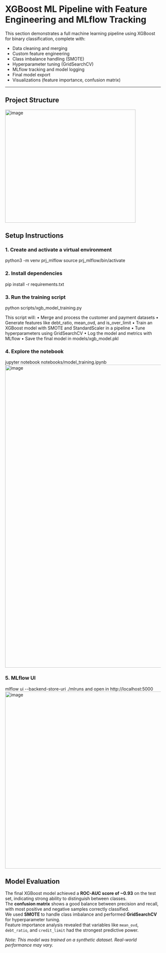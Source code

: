 # XGBoost ML Pipeline with Feature Engineering and MLflow Tracking

This section demonstrates a full machine learning pipeline using XGBoost for binary classification, complete with:

- Data cleaning and merging
- Custom feature engineering
- Class imbalance handling (SMOTE)
- Hyperparameter tuning (GridSearchCV)
- MLflow tracking and model logging
- Final model export
- Visualizations (feature importance, confusion matrix)

---

## Project Structure

<img width="422" height="365" alt="image" src="https://github.com/user-attachments/assets/03a6bfc3-b73a-4dcf-80c8-872cd39772b4" />


## Setup Instructions

### 1. Create and activate a virtual environment

python3 -m venv prj_mlflow
source prj_mlflow/bin/activate

### 2. Install dependencies
pip install -r requirements.txt

### 3. Run the training script
python scripts/xgb_model_training.py

This script will:
	•	Merge and process the customer and payment datasets
	•	Generate features like debt_ratio, mean_ovd, and is_over_limit
	•	Train an XGBoost model with SMOTE and StandardScaler in a pipeline
	•	Tune hyperparameters using GridSearchCV
	•	Log the model and metrics with MLflow
	•	Save the final model in models/xgb_model.pkl

### 4. Explore the notebook

jupyter notebook notebooks/model_training.ipynb
<img width="1167" height="977" alt="image" src="https://github.com/user-attachments/assets/9069392a-b2f3-4699-8bd0-eb8b1ec7068a" />

### 5. MLflow UI

mlflow ui --backend-store-uri ./mlruns and open in http://localhost:5000
<img width="1913" height="571" alt="image" src="https://github.com/user-attachments/assets/9f093306-ab63-4660-819d-ff33714e67ce" />

## Model Evaluation

The final XGBoost model achieved a **ROC-AUC score of ~0.93** on the test set, indicating strong ability to distinguish between classes.  
The **confusion matrix** shows a good balance between precision and recall, with most positive and negative samples correctly classified.  
We used **SMOTE** to handle class imbalance and performed **GridSearchCV** for hyperparameter tuning.  
Feature importance analysis revealed that variables like `mean_ovd`, `debt_ratio`, and `credit_limit` had the strongest predictive power.

*Note: This model was trained on a synthetic dataset. Real-world performance may vary.*

